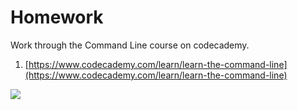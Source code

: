 # Homework

Work through the Command Line course on codecademy.

1.  [https://www.codecademy.com/learn/learn-the-command-line](https://www.codecademy.com/learn/learn-the-command-line)



[![](../images/slack.png)](http://kcwit.slack.com)
